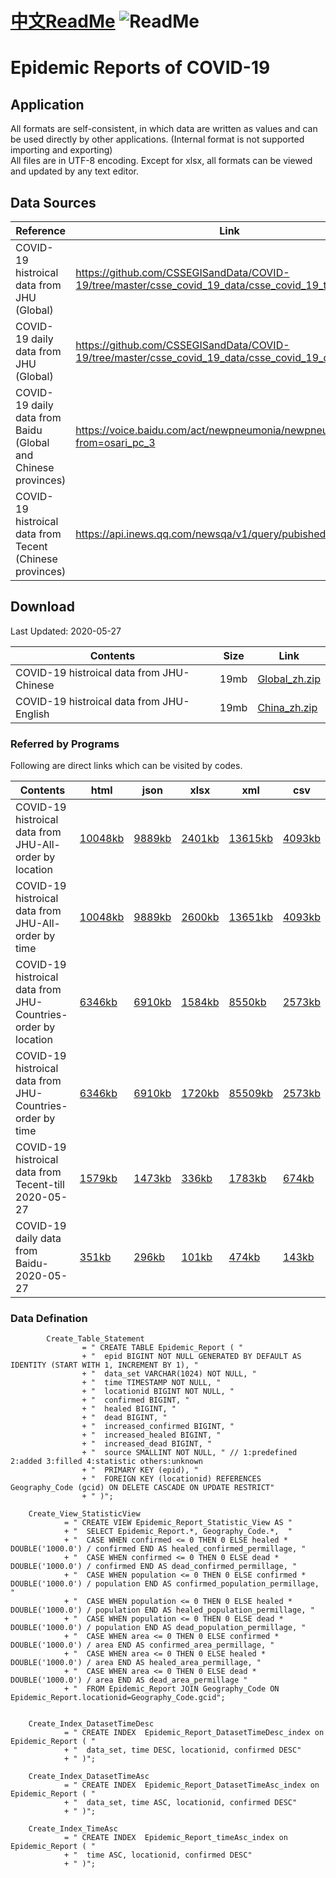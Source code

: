 # [中文ReadMe](https://github.com/Mararsh/MyBox_data/tree/master/COVID19)  ![ReadMe](https://mararsh.github.io/MyBox_data/iconGo.png)   

# Epidemic Reports of COVID-19

## Application
All formats are self-consistent, in which data are written as values and can be used directly by other applications. (Internal format is not supported importing and exporting)        
All files are in UTF-8 encoding. Except for xlsx, all formats can be viewed and updated by any text editor.      

## Data Sources

| Reference | Link |    
| --- | --- |   
| COVID-19 histroical data from JHU (Global) | https://github.com/CSSEGISandData/COVID-19/tree/master/csse_covid_19_data/csse_covid_19_time_series/ |       
| COVID-19 daily data from JHU (Global) | https://github.com/CSSEGISandData/COVID-19/tree/master/csse_covid_19_data/csse_covid_19_daily_reports |       
| COVID-19 daily data from Baidu (Global and Chinese provinces) | https://voice.baidu.com/act/newpneumonia/newpneumonia/?from=osari_pc_3 |       
| COVID-19 histroical data from Tecent (Chinese provinces) | https://api.inews.qq.com/newsqa/v1/query/pubished/daily/list? |       
 
## Download

Last Updated: 2020-05-27

| Contents | Size | Link |    
| --- | --- |  --- |   
| COVID-19 histroical data from JHU-Chinese | 19mb | [Global_zh.zip](https://github.com/Mararsh/MyBox_data/releases/download/v1.3/COVID-19_JHU_Chinese.zip) |       
| COVID-19 histroical data from JHU-English | 19mb | [China_zh.zip](https://github.com/Mararsh/MyBox_data/releases/download/v1.3/COVID-19_JHU_English.zip) |       


### Referred by Programs 

Following are direct links which can be visited by codes.      

| Contents | html | json | xlsx | xml | csv | 
| --- | --- | --- | --- | --- | --- | 
| COVID-19 histroical data from JHU-All-order by location |  [10048kb](http://mararsh.github.io/MyBox_data/COVID19/en/COVID-19_JHU_Locations.htm) | [9889kb](http://mararsh.github.io/MyBox_data/COVID19/en/COVID-19_JHU_Locations.json) | [2401kb](http://mararsh.github.io/MyBox_data/COVID19/en/COVID-19_JHU_Locations.xlsx) | [13615kb](http://mararsh.github.io/MyBox_data/COVID19/en/COVID-19_JHU_Locations.xml) | [4093kb](http://mararsh.github.io/MyBox_data/COVID19/en/COVID-19_JHU_Locations.csv) |        
| COVID-19 histroical data from JHU-All-order by time |  [10048kb](http://mararsh.github.io/MyBox_data/COVID19/en/COVID-19_JHU_Times.htm) | [9889kb](http://mararsh.github.io/MyBox_data/COVID19/en/COVID-19_JHU_Times.json) | [2600kb](http://mararsh.github.io/MyBox_data/COVID19/en/COVID-19_JHU_Times.xlsx) | [13651kb](http://mararsh.github.io/MyBox_data/COVID19/en/COVID-19_JHU_Times.xml) | [4093kb](http://mararsh.github.io/MyBox_data/COVID19/en/COVID-19_JHU_Times.csv) |         
| COVID-19 histroical data from JHU-Countries-order by location |  [6346kb](http://mararsh.github.io/MyBox_data/COVID19/en/COVID-19_JHU_Countries_Times.htm) | [6910kb](http://mararsh.github.io/MyBox_data/COVID19/en/COVID-19_JHU_Countries_Times.json) | [1584kb](http://mararsh.github.io/MyBox_data/COVID19/en/COVID-19_JHU_Countries_Times.xlsx) | [8550kb](http://mararsh.github.io/MyBox_data/COVID19/en/COVID-19_JHU_Countries_Times.xml) | [2573kb](http://mararsh.github.io/MyBox_data/COVID19/en/COVID-19_JHU_Countries_Times.csv) |   
| COVID-19 histroical data from JHU-Countries-order by time |  [6346kb](http://mararsh.github.io/MyBox_data/COVID19/en/COVID-19_JHU_Times_Countries.htm) | [6910kb](http://mararsh.github.io/MyBox_data/COVID19/en/COVID-19_JHU_Times_Countries.json) | [1720kb](http://mararsh.github.io/MyBox_data/COVID19/en/COVID-19_JHU_Times_Countries.xlsx) | [85509kb](http://mararsh.github.io/MyBox_data/COVID19/en/COVID-19_JHU_Times_Countries.xml) | [2573kb](http://mararsh.github.io/MyBox_data/COVID19/en/COVID-19_JHU_Times_Countries.csv) |   
| COVID-19 histroical data from Tecent-till 2020-05-27 |  [1579kb](http://mararsh.github.io/MyBox_data/COVID19/en/COVID-19_Tencent_2020-05-27.htm) | [1473kb](http://mararsh.github.io/MyBox_data/COVID19/en/COVID-19_Tencent_2020-05-27.json) | [336kb](http://mararsh.github.io/MyBox_data/COVID19/en/COVID-19_Tencent_2020-05-27.xlsx) | [1783kb](http://mararsh.github.io/MyBox_data/COVID19/en/COVID-19_Tencent_2020-05-27.xml) | [674kb](http://mararsh.github.io/MyBox_data/COVID19/en/COVID-19_Tencent_2020-05-27.csv) |   
| COVID-19 daily data from Baidu-2020-05-27 |  [351kb](http://mararsh.github.io/MyBox_data/COVID19/en/COVID-19_Baidu_2020-05-27.htm) | [296kb](http://mararsh.github.io/MyBox_data/COVID19/en/COVID-19_Baidu_2020-05-27.json) | [101kb](http://mararsh.github.io/MyBox_data/COVID19/en/COVID-19_Baidu_2020-05-27.xlsx) | [474kb](http://mararsh.github.io/MyBox_data/COVID19/en/COVID-19_Baidu_2020-05-27.xml) | [143kb](http://mararsh.github.io/MyBox_data/COVID19/en/COVID-19_Baidu_2020-05-27.csv) |  



### Data Defination
```
        Create_Table_Statement
                = " CREATE TABLE Epidemic_Report ( "
                + "  epid BIGINT NOT NULL GENERATED BY DEFAULT AS IDENTITY (START WITH 1, INCREMENT BY 1), "
                + "  data_set VARCHAR(1024) NOT NULL, "
                + "  time TIMESTAMP NOT NULL, "
                + "  locationid BIGINT NOT NULL, "
                + "  confirmed BIGINT, "
                + "  healed BIGINT, "
                + "  dead BIGINT, "
                + "  increased_confirmed BIGINT, "
                + "  increased_healed BIGINT, "
                + "  increased_dead BIGINT, "
                + "  source SMALLINT NOT NULL, " // 1:predefined 2:added 3:filled 4:statistic others:unknown
                + "  PRIMARY KEY (epid), "
                + "  FOREIGN KEY (locationid) REFERENCES Geography_Code (gcid) ON DELETE CASCADE ON UPDATE RESTRICT"
                + " )";

    Create_View_StatisticView
            = " CREATE VIEW Epidemic_Report_Statistic_View AS "
            + "  SELECT Epidemic_Report.*, Geography_Code.*,  "
            + "  CASE WHEN confirmed <= 0 THEN 0 ELSE healed * DOUBLE('1000.0') / confirmed END AS healed_confirmed_permillage, "
            + "  CASE WHEN confirmed <= 0 THEN 0 ELSE dead * DOUBLE('1000.0') / confirmed END AS dead_confirmed_permillage, "
            + "  CASE WHEN population <= 0 THEN 0 ELSE confirmed * DOUBLE('1000.0') / population END AS confirmed_population_permillage, "
            + "  CASE WHEN population <= 0 THEN 0 ELSE healed * DOUBLE('1000.0') / population END AS healed_population_permillage, "
            + "  CASE WHEN population <= 0 THEN 0 ELSE dead * DOUBLE('1000.0') / population END AS dead_population_permillage, "
            + "  CASE WHEN area <= 0 THEN 0 ELSE confirmed * DOUBLE('1000.0') / area END AS confirmed_area_permillage, "
            + "  CASE WHEN area <= 0 THEN 0 ELSE healed * DOUBLE('1000.0') / area END AS healed_area_permillage, "
            + "  CASE WHEN area <= 0 THEN 0 ELSE dead * DOUBLE('1000.0') / area END AS dead_area_permillage "
            + "  FROM Epidemic_Report JOIN Geography_Code ON Epidemic_Report.locationid=Geography_Code.gcid";


    Create_Index_DatasetTimeDesc
            = " CREATE INDEX  Epidemic_Report_DatasetTimeDesc_index on Epidemic_Report ( "
            + "  data_set, time DESC, locationid, confirmed DESC"
            + " )";

    Create_Index_DatasetTimeAsc
            = " CREATE INDEX  Epidemic_Report_DatasetTimeAsc_index on Epidemic_Report ( "
            + "  data_set, time ASC, locationid, confirmed DESC"
            + " )";

    Create_Index_TimeAsc
            = " CREATE INDEX  Epidemic_Report_timeAsc_index on Epidemic_Report ( "
            + "  time ASC, locationid, confirmed DESC"
            + " )";


```

